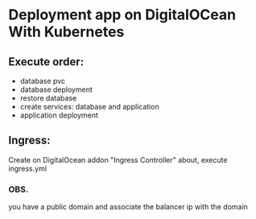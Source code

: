 # Deployment app on DigitalOCean With Kubernetes

## Execute order: 

   * database pvc
   * database deployment
   * restore database
   * create services: database and application
   * application deployment
 
 ## Ingress:
   
 Create on DigitalOcean addon "Ingress Controller" about, execute ingress.yml
 
 ### OBS.
 
 you have a public domain and associate the balancer ip with the domain
 

